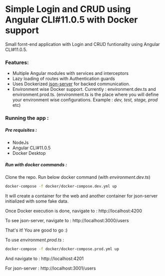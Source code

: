 # Simple Login and CRUD using Angular CLI#11.0.5 with Docker support
Small fornt-end application with Login and CRUD funtionality using Angular CLI#11.0.5. 
### Features: 
- Multiple Angular modules with services and interceptors
- Lazy loading of routes with Authentication guards
- Uses Dockerized [json-server](https://github.com/clue/docker-json-server) for backed communication. 
- Environment wise Docker support. Currently : environment.dev.ts and environment.prod.ts. (environment.ts is the place where you will define your environment wise configurations. Example : _dev, test, stage, prod_ etc)

### Running the app : 
##### Pre requisites : 
- NodeJs
- Angular CLI#11.0.5
- Docker Desktop
##### Run with docker commands : 
Clone the repo. Run below docker command (with _environment.dev.ts_)
```sh
docker-compose -f docker/docker-compose.dev.yml up
```
It will create a container for the web and another container for json-server initialized with some fake data. 

Once Docker execution is done, navigate to : http://localhost:4200

To see json-server, navigate to : http://localhost:3000/users

That's it! You are good to go :) 


To use _environment.prod.ts_ : 
```sh
docker-compose -f docker/docker-compose.prod.yml up
```
And navigate to : http://localhost:4201

For json-server : http://localhost:3001/users

  
